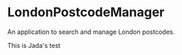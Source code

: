 # LondonPostcodeManager
 An application to search and manage London postcodes.

 This is Jada's test
